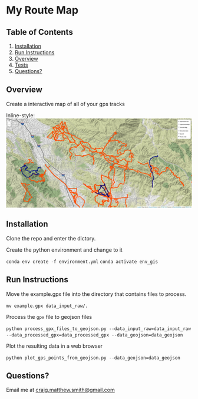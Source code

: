 
# My Route Map

## Table of Contents
1. [Installation](README.md#installation)
1. [Run Instructions](README.md#Run-instructions)
1. [Overview](README.md#Overview)
1. [Tests](README.md#tests)
1. [Questions?](README.md#questions?)

## Overview

Create a interactive map of all of your gps tracks 

Inline-style: 
![alt text](example.png "hover text")

## Installation

Clone the repo and enter the dictory.  

Create the python environment and change to it

`conda env create -f environment.yml`
`conda activate env_gis`

## Run Instructions

Move the example.gpx file into the directory that contains files to process.

`mv example.gpx data_input_raw/.`

Process the `gpx` file to geojson files 

`python process_gpx_files_to_geojson.py --data_input_raw=data_input_raw --data_processed_gpx=data_processed_gpx --data_geojson=data_geojson`

Plot the resulting data in a web browser 

`python plot_gps_points_from_geojson.py --data_geojson=data_geojson`

## Questions?
Email me at craig.matthew.smith@gmail.com
